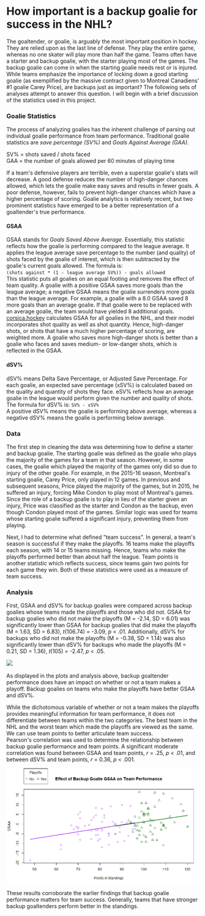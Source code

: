 # How important is a backup goalie for success in the NHL?

The goaltender, or goalie, is arguably the most important position in hockey. They are relied upon as the last line of defense. They play the entire game, whereas no one skater will play more than half the game. Teams often have a starter and backup goalie, with the starter playing most of the games. The backup goalie can come in when the starting goalie needs rest or is injured. While teams emphasize the importance of locking down a good starting goalie (as exemplified by the massive contract given to Montreal Canadiens' #1 goalie Carey Price), are backups just as important? The following sets of analyses attempt to answer this question.
I will begin with a brief discussion of the statistics used in this project. 
### Goalie Statistics
The process of analyzing goalies has the inherent challenge of parsing out individual goalie performance from team performance. Traditional goalie statistics are *save percentage (SV%)* and *Goals Against Average (GAA)*. 

SV% = shots saved / shots faced  
GAA = the number of goals allowed per 60 minutes of playing time

If a team's defensive players are terrible, even a superstar goalie's stats will decrease. A good defense reduces the number of high-danger chances allowed, which lets the goalie make easy saves and results in fewer goals. A poor defense, however, fails to prevent high-danger chances which have a higher percentage of scoring. Goalie analytics is relatively recent, but two prominent statistics have emerged to be a better representation of a goaltender's true performance.

#### GSAA
GSAA stands for *Goals Saved Above Average*. Essentially, this statistic reflects how the goalie is performing compared to the league average. It applies the league average save percentage to the number (and quality) of shots faced by the goalie of interest, which is then subtracted by the goalie's current goals allowed. The formula is:  
`(shots against * (1 - league average SV%)) - goals allowed`  
This statistic puts all goalies on an equal footing and removes the effect of team quality. A goalie with a positive GSAA saves more goals than the league average; a negative GSAA means the goalie surrenders more goals than the league average. For example, a goalie with a 8.0 GSAA saved 8 more goals than an average goalie. If that goalie were to be replaced with an average goalie, the team would have yielded 8 additional goals.  
[corsica.hockey](https://www.corsicahockey.com/nhl/players/nhl-player-stats/goalie-stats) calculates GSAA for all goalies in the NHL, and their model incorporates shot quality as well as shot quantity. Hence, high-danger shots, or shots that have a much higher percentage of scoring, are weighted more. A goalie who saves more high-danger shots is better than a goalie who faces and saves medium- or low-danger shots, which is reflected in the GSAA.

#### dSV%
dSV% means Delta Save Percentage, or Adjusted Save Percentage. For each goalie, an expected save percentage (xSV%) is calculated based on the quality and quantity of shots they face. eSV% reflects how an average goalie in the league would perform given the number and quality of shots. The formula for dSV% is:
`SV% - xSV%`  
A positive dSV% means the goalie is performing above average, whereas a negative dSV% means the goalie is performing below average.  

### Data
The first step in cleaning the data was determining how to define a starter and backup goalie. The starting goalie was defined as the goalie who plays the majority of the games for a team in that season. However, in some cases, the goalie which played the majority of the games only did so due to injury of the other goalie. For example, in the 2015-16 season, Montreal's starting goalie, Carey Price, only played in 12 games. In previous and subsequent seasons, Price played the majority of the games, but in 2015, he suffered an injury, forcing Mike Condon to play most of Montreal's games. Since the role of a backup goalie is to play in lieu of the starter given an injury, Price was classified as the starter and Condon as the backup, even though Condon played most of the games. Similar logic was used for teams whose starting goalie suffered a significant injury, preventing them from playing.

Next, I had to determine what defined "team success". In general, a team's season is successful if they make the playoffs. 16 teams make the playoffs each season, with 14 or 15 teams missing. Hence, teams who make the playoffs performed better than about half the league. Team points is another statistic which reflects success, since teams gain two points for each game they win. Both of these statistics were used as a measure of team success.

### Analysis
First, GSAA and dSV% for backup goalies were compared across backup goalies whose teams made the playoffs and those who did not. GSAA for backup goalies who did not make the playoffs (M = -2.14, SD = 6.01) was significantly lower than GSAA for backup goalies that did make the playoffs (M = 1.63, SD = 6.83), *t*(106.74) = -3.09, *p* < .01. Additionally, dSV% for backups who did not make the playoffs  (M = -0.38, SD = 1.14) was also significantly lower than dSV% for backups who made the playoffs (M = 0.21, SD = 1.36), *t*(105) = -2.47, *p* < .05.

![](https://i.imgur.com/3RiMG8m.png)

As displayed in the plots and analysis above, backup goaltender performance does have an impact on whether or not a team makes a playoff. Backup goalies on teams who make the playoffs have better GSAA and dSV%.

While the dichotomous variable of whether or not a team makes the playoffs provides meaningful information for team performance, it does not differentiate between teams within the two categories. The best team in the NHL and the worst team which made the playoffs are viewed as the same. We can use team points to better articulate team success.  
Pearson's correlation was used to determine the relationship between backup goalie performance and team points. A significant moderate correlation was found between GSAA and team points, *r* = .25, *p* < .01, and between dSV% and team points, *r* = 0.36, *p* < .001. 

![](https://github.com/bhavmodi/backup-goalies/raw/master/plots/scatterplot-backups.png)

These results corroborate the earlier findings that backup goalie performance matters for team success. Generally, teams that have stronger backup goaltenders perform better in the standings.
